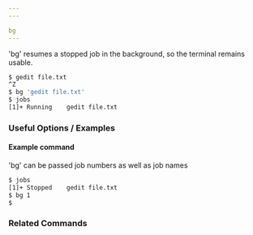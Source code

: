 ```yaml
---
---

bg
---
```


'bg' resumes a stopped job in the background, so the terminal remains usable.

~~~ bash
$ gedit file.txt
^Z
$ bg 'gedit file.txt'
$ jobs
[1]+ Running    gedit file.txt
~~~

<!--more-->

### Useful Options / Examples

#### Example command
'bg' can be passed job numbers as well as job names

~~~ bash
$ jobs
[1]+ Stopped    gedit file.txt
$ bg 1
$
~~~

### Related Commands


